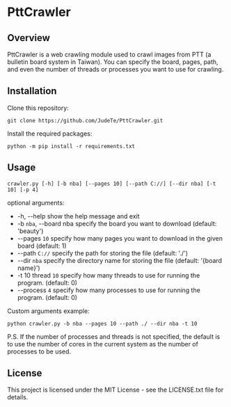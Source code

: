 # PttCrawler

## Overview
PttCrawler is a web crawling module used to crawl images from PTT (a bulletin board system in Taiwan). You can specify the board, pages, path, and even the number of threads or processes you want to use for crawling.

## Installation
Clone this repository:
```
git clone https://github.com/JudeTe/PttCrawler.git
```

Install the required packages:
```
python -m pip install -r requirements.txt
```

## Usage
```
crawler.py [-h] [-b nba] [--pages 10] [--path C://] [--dir nba] [-t 10] [-p 4]
```

optional arguments:
*  -h, --help            show the help message and exit  
*  -b `nba`, --board nba  specify the board you want to download (default: 'beauty')  
*  --pages `10`  specify how many pages you want to download in the given board (default: 1)  
*  --path `C://`  specify the path for storing the file (default: './')  
*  --dir `nba` specify the directory name for storing the file (default: '{board name}')  
*  -t 10 thread `10` specify how many threads to use for running the program. (default: 0)  
*  --process `4` specify how many processes to use for running the program. (default: 0)  


Custom arguments example:
```
python crawler.py -b nba --pages 10 --path ./ --dir nba -t 10
```

P.S. If the number of processes and threads is not specified, the default is to use the number of cores in the current system as the number of processes to be used.

## License
This project is licensed under the MIT License - see the LICENSE.txt file for details.

